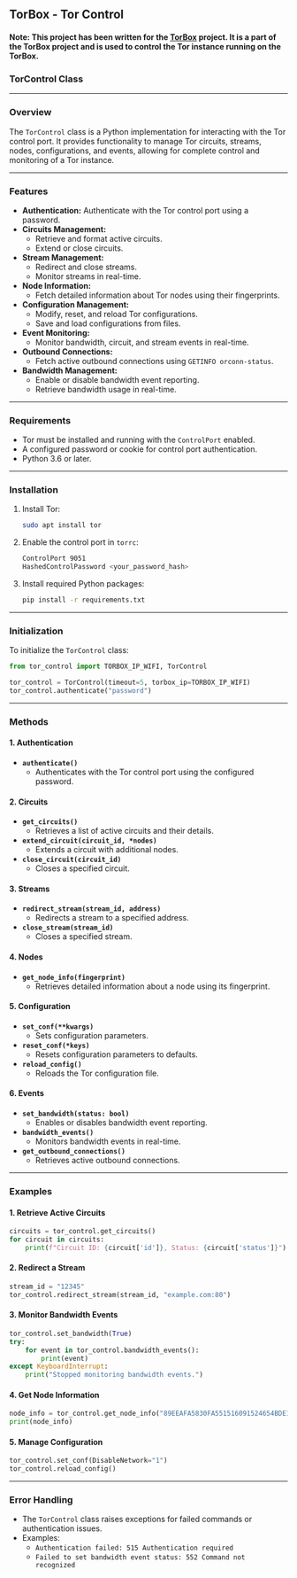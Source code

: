 ## TorBox - Tor Control
#### Note: This project has been written for the [TorBox](https://torbox.ch) project. It is a part of the TorBox project and is used to control the Tor instance running on the TorBox.
### **TorControl Class**

---

### **Overview**

The `TorControl` class is a Python implementation for interacting with the Tor control port. It provides functionality to manage Tor circuits, streams, nodes, configurations, and events, allowing for complete control and monitoring of a Tor instance.

---

### **Features**

- **Authentication:** Authenticate with the Tor control port using a password.
- **Circuits Management:**
    - Retrieve and format active circuits.
    - Extend or close circuits.
- **Stream Management:**
    - Redirect and close streams.
    - Monitor streams in real-time.
- **Node Information:**
    - Fetch detailed information about Tor nodes using their fingerprints.
- **Configuration Management:**
    - Modify, reset, and reload Tor configurations.
    - Save and load configurations from files.
- **Event Monitoring:**
    - Monitor bandwidth, circuit, and stream events in real-time.
- **Outbound Connections:**
    - Fetch active outbound connections using `GETINFO orconn-status`.
- **Bandwidth Management:**
    - Enable or disable bandwidth event reporting.
    - Retrieve bandwidth usage in real-time.

---

### **Requirements**

- Tor must be installed and running with the `ControlPort` enabled.
- A configured password or cookie for control port authentication.
- Python 3.6 or later.

---

### **Installation**

1. Install Tor:
   ```bash
   sudo apt install tor
   ```
2. Enable the control port in `torrc`:
   ```bash
   ControlPort 9051
   HashedControlPassword <your_password_hash>
   ```
3. Install required Python packages:
   ```bash
   pip install -r requirements.txt
   ```

---

### **Initialization**

To initialize the `TorControl` class:

```python
from tor_control import TORBOX_IP_WIFI, TorControl

tor_control = TorControl(timeout=5, torbox_ip=TORBOX_IP_WIFI)
tor_control.authenticate("password")
```

---

### **Methods**

#### **1. Authentication**
- **`authenticate()`**
    - Authenticates with the Tor control port using the configured password.

#### **2. Circuits**
- **`get_circuits()`**
    - Retrieves a list of active circuits and their details.
- **`extend_circuit(circuit_id, *nodes)`**
    - Extends a circuit with additional nodes.
- **`close_circuit(circuit_id)`**
    - Closes a specified circuit.

#### **3. Streams**
- **`redirect_stream(stream_id, address)`**
    - Redirects a stream to a specified address.
- **`close_stream(stream_id)`**
    - Closes a specified stream.

#### **4. Nodes**
- **`get_node_info(fingerprint)`**
    - Retrieves detailed information about a node using its fingerprint.

#### **5. Configuration**
- **`set_conf(**kwargs)`**
    - Sets configuration parameters.
- **`reset_conf(*keys)`**
    - Resets configuration parameters to defaults.
- **`reload_config()`**
    - Reloads the Tor configuration file.

#### **6. Events**
- **`set_bandwidth(status: bool)`**
    - Enables or disables bandwidth event reporting.
- **`bandwidth_events()`**
    - Monitors bandwidth events in real-time.
- **`get_outbound_connections()`**
    - Retrieves active outbound connections.

---

### **Examples**

#### **1. Retrieve Active Circuits**
```python
circuits = tor_control.get_circuits()
for circuit in circuits:
    print(f"Circuit ID: {circuit['id']}, Status: {circuit['status']}")
```

#### **2. Redirect a Stream**
```python
stream_id = "12345"
tor_control.redirect_stream(stream_id, "example.com:80")
```

#### **3. Monitor Bandwidth Events**
```python
tor_control.set_bandwidth(True)
try:
    for event in tor_control.bandwidth_events():
        print(event)
except KeyboardInterrupt:
    print("Stopped monitoring bandwidth events.")
```

#### **4. Get Node Information**
```python
node_info = tor_control.get_node_info("89EEAFA5830FA551516091524654BDE14792A812")
print(node_info)
```

#### **5. Manage Configuration**
```python
tor_control.set_conf(DisableNetwork="1")
tor_control.reload_config()
```

---

### **Error Handling**

- The `TorControl` class raises exceptions for failed commands or authentication issues.
- Examples:
    - `Authentication failed: 515 Authentication required`
    - `Failed to set bandwidth event status: 552 Command not recognized`

